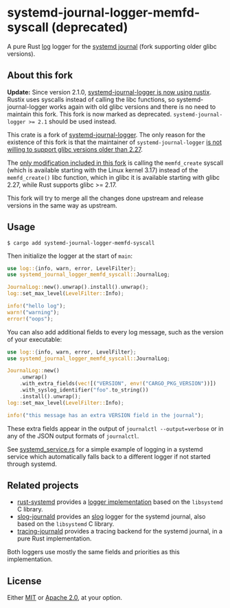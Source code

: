 # systemd-journal-logger-memfd-syscall (deprecated)

A pure Rust [log] logger for the [systemd journal][1] (fork supporting older glibc versions).

[log]: https://docs.rs/log
[1]: https://www.freedesktop.org/software/systemd/man/systemd-journald.service.html

## About this fork

**Update:** Since version 2.1.0,
[systemd-journal-logger is now using rustix](https://github.com/swsnr/systemd-journal-logger.rs/pull/24).
Rustix uses syscalls instead of calling the libc functions, so
systemd-journal-logger works again with old glibc versions and there is no need
to maintain this fork. This fork is now marked as deprecated.
`systemd-journal-logger >= 2.1` should be used instead.

This crate is a fork of
[systemd-journal-logger](https://github.com/swsnr/systemd-journal-logger.rs). The
only reason for the existence of this fork is that the maintainer of
`systemd-journal-logger`
[is not willing to support glibc versions older than 2.27](https://github.com/swsnr/systemd-journal-logger.rs/issues/22).

The
[only modification included in this fork](https://github.com/daniestevez/systemd-journal-logger.rs/commit/60700e9d911346f613137b63704811268f8807e1)
is calling the `memfd_create`
syscall (which is available starting with the Linux kernel 3.17) instead of the
`memfd_create()` libc function, which in glibc it is available starting with
glibc 2.27, while Rust supports glibc >= 2.17.

This fork will try to merge all the changes done upstream and release versions
in the same way as upstream.

## Usage

```console
$ cargo add systemd-journal-logger-memfd-syscall
```

Then initialize the logger at the start of `main`:

```rust
use log::{info, warn, error, LevelFilter};
use systemd_journal_logger_memfd_syscall::JournalLog;

JournalLog::new().unwrap().install().unwrap();
log::set_max_level(LevelFilter::Info);

info!("hello log");
warn!("warning");
error!("oops");
```

You can also add additional fields to every log message, such as the version of your executable:

```rust
use log::{info, warn, error, LevelFilter};
use systemd_journal_logger_memfd_syscall::JournalLog;

JournalLog::new()
    .unwrap()
    .with_extra_fields(vec![("VERSION", env!("CARGO_PKG_VERSION"))])
    .with_syslog_identifier("foo".to_string())
    .install().unwrap();
log::set_max_level(LevelFilter::Info);

info!("this message has an extra VERSION field in the journal");
```

These extra fields appear in the output of `journalctl --output=verbose` or in any of the JSON output formats of `journalctl`.

See [systemd_service.rs](./examples/systemd_service.rs) for a simple example of logging in a systemd service which automatically falls back to a different logger if not started through systemd.

## Related projects

- [rust-systemd](https://github.com/jmesmon/rust-systemd) provides a [logger implementation][1] based on the `libsystemd` C library.
- [slog-journald](https://github.com/slog-rs/journald) provides an [slog] logger for the systemd journal, also based on the `libsystemd` C library.
- [tracing-journald](https://github.com/tokio-rs/tracing/tree/master/tracing-journald) provides a tracing backend for the systemd journal, in a pure Rust implementation.

Both loggers use mostly the same fields and priorities as this implementation.

[1]: https://docs.rs/systemd/0.8.2/systemd/journal/struct.JournalLog.html
[slog]: https://github.com/slog-rs/slog

## License

Either [MIT](./LICENSE-MIT) or [Apache 2.0](./LICENSE-APACHE-2.0), at your option.

